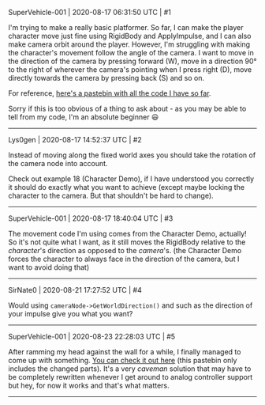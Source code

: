 SuperVehicle-001 | 2020-08-17 06:31:50 UTC | #1

I'm trying to make a really basic platformer. So far, I can make the player character move just fine using RigidBody and ApplyImpulse, and I can also make camera orbit around the player. However, I'm struggling with making the character's movement follow the angle of the camera. I want to move in the direction of the camera by pressing forward (W), move in a direction 90° to the right of wherever the camera's pointing when I press right (D), move directly towards the camera by pressing back (S) and so on.

For reference, [here's a pastebin with all the code I have so far](https://pastebin.com/xqUvQzcp).

Sorry if this is too obvious of a thing to ask about - as you may be able to tell from my code, I'm an absolute beginner :smiley:

-------------------------

Lys0gen | 2020-08-17 14:52:37 UTC | #2

Instead of moving along the fixed world axes you should take the rotation of the camera node into account.

Check out example 18 (Character Demo), if I have understood you correctly it should do exactly what you want to achieve (except maybe locking the character to the camera. But that shouldn't be hard to change).

-------------------------

SuperVehicle-001 | 2020-08-17 18:40:04 UTC | #3

The movement code I'm using comes from the Character Demo, actually! So it's not quite what I want, as it still moves the RigidBody relative to the *character*'s direction as opposed to the *camera*'s. (the Character Demo forces the character to always face in the direction of the camera, but I want to avoid doing that)

-------------------------

SirNate0 | 2020-08-21 17:27:52 UTC | #4

Would using `cameraNode->GetWorldDirection()` and such as the direction of your impulse give you what you want?

-------------------------

SuperVehicle-001 | 2020-08-23 22:28:03 UTC | #5

After ramming my head against the wall for a while, I finally managed to come up with something. [You can check it out here](https://pastebin.com/dxaNYx1Q) (this pastebin only includes the changed parts). It's a very *caveman* solution that may have to be completely rewritten whenever I get around to analog controller support but hey, for now it works and that's what matters.

-------------------------

